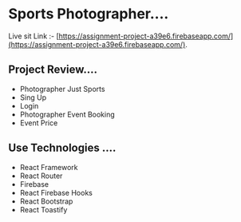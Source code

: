 # Sports Photographer....

Live sit Link :- [https://assignment-project-a39e6.firebaseapp.com/](https://assignment-project-a39e6.firebaseapp.com/).

## Project Review....

<ul>
    <li>Photographer Just Sports</li>
    <li>Sing Up</li>
    <li>Login</li>
    <li>Photographer Event Booking</li>
    <li>Event Price</li>
</ul>

## Use Technologies ....

<ul>
    <li>React Framework</li>
    <li>React Router</li>
    <li>Firebase</li>
    <li>React Firebase Hooks</li>
    <li>React Bootstrap</li>
    <li>React Toastify</li>
</ul>

